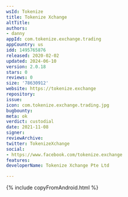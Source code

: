```yaml
---
wsId: Tokenize
title: Tokenize Xchange
altTitle: 
authors:
- danny
appId: com.tokenize.exchange.trading
appCountry: us
idd: 1495765876
released: 2020-02-02
updated: 2024-06-10
version: 2.0.18
stars: 0
reviews: 0
size: '78630912'
website: https://tokenize.exchange
repository: 
issue: 
icon: com.tokenize.exchange.trading.jpg
bugbounty: 
meta: ok
verdict: custodial
date: 2021-11-08
signer: 
reviewArchive: 
twitter: TokenizeXchange
social:
- https://www.facebook.com/tokenize.exchange
features: 
developerName: Tokenize Xchange Pte Ltd

---
```


{% include copyFromAndroid.html %}

